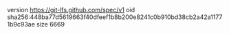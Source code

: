 version https://git-lfs.github.com/spec/v1
oid sha256:448ba77d5619663f40dfeef1b8b200e8241c0b910bd38cb2a42a11771b9c93ae
size 6669
